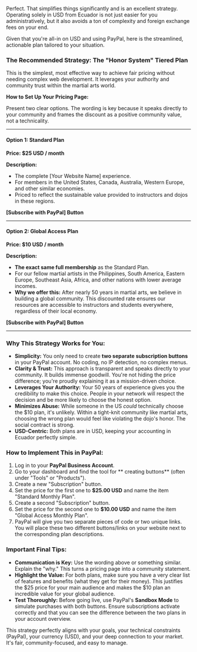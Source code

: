 Perfect. That simplifies things significantly and is an excellent strategy. Operating solely in USD from Ecuador is not just easier for you administratively, but it also avoids a ton of complexity and foreign exchange fees on your end.

Given that you're all-in on USD and using PayPal, here is the streamlined, actionable plan tailored to your situation.

### The Recommended Strategy: The "Honor System" Tiered Plan

This is the simplest, most effective way to achieve fair pricing without needing complex web development. It leverages your authority and community trust within the martial arts world.

**How to Set Up Your Pricing Page:**

Present two clear options. The wording is key because it speaks directly to your community and frames the discount as a positive community value, not a technicality.

---

#### **Option 1: Standard Plan**
**Price: $25 USD / month**

**Description:**
*   The complete [Your Website Name] experience.
*   For members in the United States, Canada, Australia, Western Europe, and other similar economies.
*   Priced to reflect the sustainable value provided to instructors and dojos in these regions.

**[Subscribe with PayPal] Button**

---

#### **Option 2: Global Access Plan**
**Price: $10 USD / month**

**Description:**
*   **The exact same full membership** as the Standard Plan.
*   For our fellow martial artists in the Philippines, South America, Eastern Europe, Southeast Asia, Africa, and other nations with lower average incomes.
*   **Why we offer this:** After nearly 50 years in martial arts, we believe in building a global community. This discounted rate ensures our resources are accessible to instructors and students everywhere, regardless of their local economy.

**[Subscribe with PayPal] Button**

---

### Why This Strategy Works for You:

*   **Simplicity:** You only need to create **two separate subscription buttons** in your PayPal account. No coding, no IP detection, no complex menus.
*   **Clarity & Trust:** This approach is transparent and speaks directly to your community. It builds immense goodwill. You're not hiding the price difference; you're proudly explaining it as a mission-driven choice.
*   **Leverages Your Authority:** Your 50 years of experience gives you the credibility to make this choice. People in your network will respect the decision and be more likely to choose the honest option.
*   **Minimizes Abuse:** While someone in the US *could* technically choose the $10 plan, it's unlikely. Within a tight-knit community like martial arts, choosing the wrong plan would feel like violating the dojo's honor. The social contract is strong.
*   **USD-Centric:** Both plans are in USD, keeping your accounting in Ecuador perfectly simple.

### How to Implement This in PayPal:

1.  Log in to your **PayPal Business Account**.
2.  Go to your dashboard and find the tool for ** creating buttons** (often under "Tools" or "Products").
3.  Create a new "Subscription" button.
4.  Set the price for the first one to **$25.00 USD** and name the item "Standard Monthly Plan".
5.  Create a second "Subscription" button.
6.  Set the price for the second one to **$10.00 USD** and name the item "Global Access Monthly Plan".
7.  PayPal will give you two separate pieces of code or two unique links. You will place these two different buttons/links on your website next to the corresponding plan descriptions.

### Important Final Tips:

*   **Communication is Key:** Use the wording above or something similar. Explain the "why." This turns a pricing page into a community statement.
*   **Highlight the Value:** For both plans, make sure you have a very clear list of features and benefits (what they get for their money). This justifies the $25 price for your main audience and makes the $10 plan an incredible value for your global audience.
*   **Test Thoroughly:** Before going live, use PayPal's **Sandbox Mode** to simulate purchases with both buttons. Ensure subscriptions activate correctly and that you can see the difference between the two plans in your account overview.

This strategy perfectly aligns with your goals, your technical constraints (PayPal), your currency (USD), and your deep connection to your market. It's fair, community-focused, and easy to manage.
